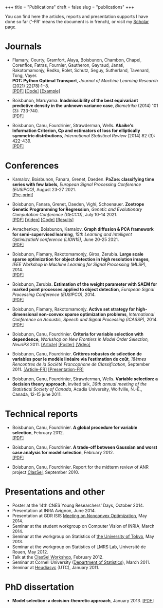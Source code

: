 +++ 
title = "Publications"
draft = false
slug = "publications"
+++ 

You can find here the articles, reports and presentation supports I have done so far ('-FR' means the document is in french), or visit my [Scholar page](https://scholar.google.com/citations?user=mwuzuB8AAAAJ&hl=fr&oi=ao).


# Journals

* Flamary, Courty, Gramfort, Alaya, Boisbunon, Chambon, Chapel, Corenflos, Fatras, Fournier, Gautheron, Gayraud, Janati, Rakotomamonjy, Redko, Rolet, Schutz, Seguy, Sutherland, Tavenard, Tong, Vayer. <br />
**POT: Python Optimal Transport**, *Journal of Machine Learning Research* (2021) 22(78):1−8.\
[[PDF]](https://jmlr.csail.mit.edu/papers/v22/20-451.html)
[[Code]](https://pythonot.github.io/)
[[Example]](https://towardsdatascience.com/hands-on-guide-to-python-optimal-transport-toolbox-part-1-922a2e82e621)

* Boisbunon, Maruyama. **Inadmissibility of the best equivariant predictive density in the unknown variance case**,
*Biometrika* (2014) 101 (3): 733-740.\
[[PDF]](http://arxiv.org/pdf/1308.2765.pdf)

* Boisbunon, Canu, Fourdrinier, Strawderman, Wells. 
**Akaike's Information Criterion, Cp and estimators of loss for elliptically symmetric distributions**,
*International Statistical Review* (2014) 82 (3): 422-439.\
[[PDF]](http://arxiv.org/pdf/1308.2766.pdf)


# Conferences

* Kamalov, Boisbunon, Fanara, Grenet, Daeden. 
**PaZoe: classifying time series with few labels**,
*European Signal Processing Conference (EUSIPCO)*, August 23-27 2021. \
[[Pre-print]](../documents/PaZoe_EUSIPCO2021_preprint.pdf)

* Boisbunon, Fanara, Grenet, Daeden, Vighi, Schoenauer. 
**Zoetrope Genetic Programming for Regression**,
*Genetic and Evolutionary Computation Conference (GECCO)*, July 10-14  2021. \
[[PDF]](https://dl.acm.org/doi/pdf/10.1145/3449639.3459349)
[[Video]](https://www.youtube.com/watch?v=L7XbUn8SRUY)
[[Code]](https://gitlab.devenv.mydatamodels.com/publications/bench-zgp-symbolic-regression)
[[Results]](https://towardsdatascience.com/what-if-we-didnt-have-to-compromise-between-interpretability-and-performance-da00d4e30a44)

* Avrachenkov, Boisbunon, Kamalov. 
**Graph diffusion & PCA framework for semi-supervised learning**,
*15th Learning and Intelligent OptimizatioN conference (LION15)*, June 20-25 2021. \
[[PDF]](../documents/GDPCA_LION2021.pdf)

* Boisbunon, Flamary, Rakotomamonjy, Giros, Zerubia. 
**Large scale sparse optimization for object detection in high resolution images**,
*IEEE Workshop in Machine Learning for Signal Processing (MLSP)*, 2014. \
[[PDF]](http://remi.flamary.com/biblio/boisbunon2014largescale.pdf)
 
* Boisbunon, Zerubia. 
**Estimation of the weight parameter with SAEM for marked point processes applied to object detection**, 
 *European Signal Processing Conference (EUSIPCO)*, 2014.  \
[[PDF]](http://hal.inria.fr/docs/01/06/62/32/PDF/Template.pdf)
 
* Boisbunon, Flamary, Rakotomamonjy. 
**Active set strategy for high-dimensional non-convex sparse optimization problems**, 
*International Conference on Acoustic, Speech and Signal Processing (ICASSP)*, 2014. \
[[PDF]](http://remi.flamary.com/biblio/boisbunon2014active.pdf)
 
* Boisbunon, Canu, Fourdrinier. 
**Criteria for variable selection with dependence**,
*Workshop on New Frontiers in Model Order Selection, NeurIPS* 2011. 
[[Article]](https://hal.archives-ouvertes.fr/hal-00626307/en/)
[[Poster]](https://aboisbunon.github.io/resources/posterNIPS2011.pdf)
[[Video]](http://videolectures.net/aurelie_boisbunon/)

* Boisbunon, Canu, Fourdrinier. 
**Critères robustes de sélection de variables pour le modèle linéaire via l’estimation de coût**,
*18èmes Rencontres de la Société Francophone de Classification*, September 2011.
[[Article-FR]](https://aboisbunon.github.io/resources/BoisbunonCanuFourdrinier.pdf)
[[Presentation-FR]](https://aboisbunon.github.io/resources/ABoisbunon_SFC11.pdf)
<!-- <p class="infolinks">
<a href="javascript:toggleInfo('sfc2011','bibtex')">[BibTeX]</a> 
<tr class="bibtex noshow" id="bib_sfc2011"> 
<td><b>BibTeX</b>:
<pre> @inproceedings{boisbunon2011criteres,
  author = {Boisbunon, A., Canu, S., Fourdrinier, D.},
  title = {Crit{\`e}res robustes de s{\'e}lection de variables pour le mod{\`e}le
	lin{\'e}aire via l‚Äôestimation de co{\^u}t},
  booktitle = {Proceedings of the 18th Conference of the Francophone Clustering
	Society},
  year = {2011},
  owner = {aboisbunon},
  timestamp = {2012.09.16}
} </pre>
-->

* Boisbunon, Canu, Fourdrinier, Strawderman, Wells. 
**Variable selection: a decision theory approach**, invited talk, *39th annual meeting of the Statistical Society of Canada*, 
Acadia University, Wolfville, N.-É., Canada, 12-15 june 2011. 

# Technical reports
* Boisbunon, Canu, Fourdrinier. 
**A global procedure for variable selection**,
February 2012.\
[[PDF]](https://d1wqtxts1xzle7.cloudfront.net/30818087/BCF_icml2012_report.pdf?1362361979=&response-content-disposition=inline%3B+filename%3DA_global_procedure_for_variable_selectio.pdf&Expires=1629985334&Signature=F--i~R2~oPZ-ji~JI5XWEb3~B17t~oPHWNP3u~SVzzYuzOhtIzb-PRB4upUUbU10gYXmGOiAp0R~PZAb7pmCryPhJP5725hT39t0uu~uf8XN~hsOCduvAUE1ZMhg6xrjm9nDHDgbgrlmJNVzlF7MalAw1-O1dtiwBSKmkHGBWxzIDiRGiwfTrcDgs9VRpfDUBNSqigUupkdLixsjfZfeapG9kgTIAndH0l-B6GEw0bIUqHsUzYeqplPyC7orspYwFInWEMM0eI40r1Tgege1N36o9cGyxLg1DL8htUo3XKpEQinMZB4ghFpquvMoo5lZBXRboqgVJj00mzzNOLIXWA__&Key-Pair-Id=APKAJLOHF5GGSLRBV4ZA)

* Boisbunon, Canu, Fourdrinier. 
**A trade-off between Gaussian and worst case analysis for model selection**,
February 2012.\
[[PDF]](https://d1wqtxts1xzle7.cloudfront.net/30818078/BCF_colt2012_report.pdf?1362361977=&response-content-disposition=inline%3B+filename%3DA_trade_off_between_Gaussian_and_worst_c.pdf&Expires=1629985293&Signature=T3EpjbEjOgRMe-71i2oXPdPOFbV1QFLJsk8VyVxE0zf7jFD5RsDTUhZ6e~Eap8g7Fvw0QfrUmSW1-~DKPN~SS-pXt5kXaPSQPb68yHKr0Ms04QfSrBpwNbcVUuPJzpn4-zO7ajsSC5rR5o14Q8EBgCK3Y9XlH382lSyn4RORGqTc4D4FEX~rWbp7yK0ALSnpBsGc9yJdE~Sx1TD4PwfD6ZDFAECAm6nJ72hW-6MGaht3WmsqE0nFomuMt12IkunG410uGvMHfN2UnxoCA4L2IL3fG-mKq~yKzeX7DolvX82L3Q7AdGn-AqIrK2P-ONDjmlk2HQOKseEnImKNs6ZpaQ__&Key-Pair-Id=APKAJLOHF5GGSLRBV4ZA)

* Boisbunon, Canu, Fourdrinier. 
Report for the midterm review of ANR project [ClasSel](http://www.hds.utc.fr/classel/doku.php),
September 2010.

# Presentations and other

* Poster at the 14th CNES Young Researchers' Days, October 2014.
* Presentation at INRA Avignon, June 2014.
* Presentation at GDR ISIS [Meeting on Nonconvex Optimization](http://www.gdr-isis.fr/index.php?page=reunion&idreunion=246), May 2014.
* Seminar at the student workgroup on Computer Vision of INRIA, March 2014.
* Seminar at the workgroup on Statistics of [the University of Tokyo](https://www.u-tokyo.ac.jp/en/), May 2013.
* Seminar at the workgroup on Statistics of LMRS Lab, Université de Rouen, May 2012.
* Talk at the [ClasSel Workshop](https://sites.google.com/site/workshopclassel/), February 2012.
* Seminar at Cornell University ([Department of Statistics](http://www.stat.cornell.edu/)), 
March 2011. 
* Seminar at [Heudiasyc](http://www.hds.utc.fr/) (UTC), January 2011.

# PhD dissertation

* **Model selection: a decision-theoretic approach**,
January 2013.
[[PDF]](https://tel.archives-ouvertes.fr/tel-00793898/document)

